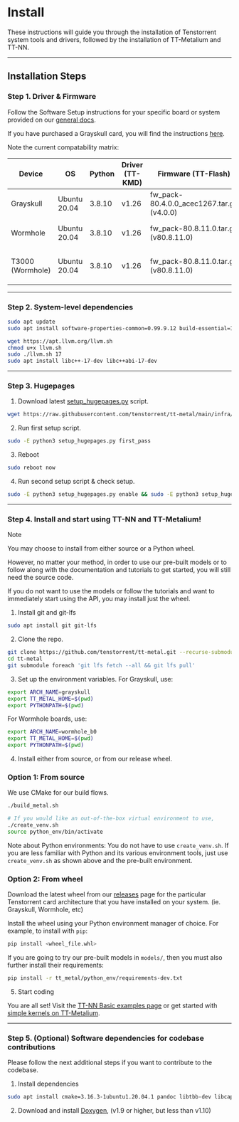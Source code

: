 # Install

These instructions will guide you through the installation of Tenstorrent system tools and drivers, followed by the installation of TT-Metalium and TT-NN.

---

## Installation Steps

### Step 1. Driver & Firmware

Follow the Software Setup instructions for your specific board or system provided on our [general docs](https://docs.tenstorrent.com).

If you have purchased a Grayskull card, you will find the instructions [here](https://docs.tenstorrent.com/aibs/grayskull/installation.html).

Note the current compatability matrix:

| Device              | OS              | Python   | Driver (TT-KMD)    | Firmware (TT-Flash)                        | TT-SMI                | TT-Topology                    |
|---------------------|-----------------|----------|--------------------|--------------------------------------------|-----------------------|--------------------------------|
| Grayskull           | Ubuntu 20.04    | 3.8.10   | v1.26              | fw_pack-80.4.0.0_acec1267.tar.gz (v4.0.0)  | v2.1.0 or above       | N/A                            |
| Wormhole            | Ubuntu 20.04    | 3.8.10   | v1.26              | fw_pack-80.8.11.0.tar.gz (v80.8.11.0)      | v2.1.0 or above       | N/A                            |
| T3000 (Wormhole)    | Ubuntu 20.04    | 3.8.10   | v1.26              | fw_pack-80.8.11.0.tar.gz (v80.8.11.0)      | v2.1.0 or above       | v1.0.2 or above, `mesh` config |

---

### Step 2. System-level dependencies

```sh
sudo apt update
sudo apt install software-properties-common=0.99.9.12 build-essential=12.8ubuntu1.1 python3.8-venv=3.8.10-0ubuntu1~20.04.9 libhwloc-dev graphviz patchelf

wget https://apt.llvm.org/llvm.sh
chmod u+x llvm.sh
sudo ./llvm.sh 17
sudo apt install libc++-17-dev libc++abi-17-dev
```

---

### Step 3. Hugepages

1. Download latest [setup_hugepages.py](https://github.com/tenstorrent/tt-metal/blob/main/infra/machine_setup/scripts/setup_hugepages.py) script.

```sh
wget https://raw.githubusercontent.com/tenstorrent/tt-metal/main/infra/machine_setup/scripts/setup_hugepages.py
```

2. Run first setup script.

```sh
sudo -E python3 setup_hugepages.py first_pass
```

3. Reboot

```sh
sudo reboot now
```

4. Run second setup script & check setup.

```sh
sudo -E python3 setup_hugepages.py enable && sudo -E python3 setup_hugepages.py check
```
---

### Step 4. Install and start using TT-NN and TT-Metalium!

> [!NOTE]
>
> You may choose to install from either source or a Python wheel.
>
> However, no matter your method, in order to use our pre-built models or to
> follow along with the documentation and tutorials to get started, you will
> still need the source code.
>
> If you do not want to use the models or follow the tutorials and want to
> immediately start using the API, you may install just the wheel.

1. Install git and git-lfs

```sh
sudo apt install git git-lfs
```

2. Clone the repo.

```sh
git clone https://github.com/tenstorrent/tt-metal.git --recurse-submodules
cd tt-metal
git submodule foreach 'git lfs fetch --all && git lfs pull'
```

3. Set up the environment variables. For Grayskull, use:

```sh
export ARCH_NAME=grayskull
export TT_METAL_HOME=$(pwd)
export PYTHONPATH=$(pwd)
```

For Wormhole boards, use:

```sh
export ARCH_NAME=wormhole_b0
export TT_METAL_HOME=$(pwd)
export PYTHONPATH=$(pwd)
```

4. Install either from source, or from our release wheel.

### Option 1: From source

We use CMake for our build flows.

```sh
./build_metal.sh

# If you would like an out-of-the-box virtual environment to use,
./create_venv.sh
source python_env/bin/activate
```

Note about Python environments: You do not have to use `create_venv.sh`. If you
are less familiar with Python and its various environment tools, just use
`create_venv.sh` as shown above and the pre-built environment.

### Option 2: From wheel

Download the latest wheel from our
[releases](https://github.com/tenstorrent/tt-metal/releases/latest) page for
the particular Tenstorrent card architecture that you have installed on your
system. (ie. Grayskull, Wormhole, etc)

Install the wheel using your Python environment manager of choice. For example,
to install with `pip`:

```sh
pip install <wheel_file.whl>
```

If you are going to try our pre-built models in `models/`, then you must also
further install their requirements:

```sh
pip install -r tt_metal/python_env/requirements-dev.txt
```

5. Start coding

You are all set! Visit the [TT-NN Basic examples page](https://docs.tenstorrent.com/ttnn/latest/ttnn/usage.html#basic-examples) or get started with [simple kernels on TT-Metalium](https://docs.tenstorrent.com/tt-metalium/latest/tt_metal/examples/index.html).

---

### Step 5. (Optional) Software dependencies for codebase contributions

Please follow the next additional steps if you want to contribute to the codebase.

1. Install dependencies

```sh
sudo apt install cmake=3.16.3-1ubuntu1.20.04.1 pandoc libtbb-dev libcapstone-dev pkg-config ninja-build
```

2. Download and install [Doxygen](https://www.doxygen.nl/download.html), (v1.9 or higher, but less than v1.10)
